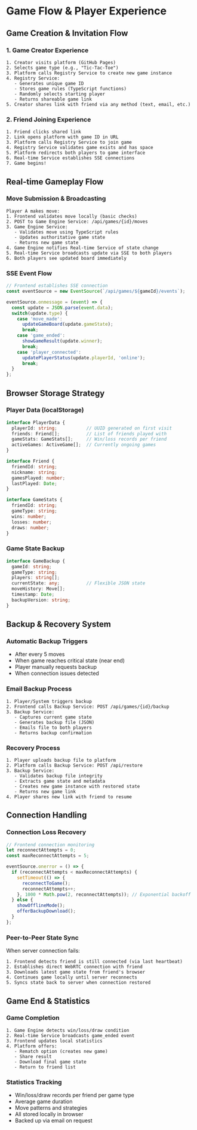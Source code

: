 # Game Flow & Player Experience

## Game Creation & Invitation Flow

### 1. Game Creator Experience
```
1. Creator visits platform (GitHub Pages)
2. Selects game type (e.g., "Tic-Tac-Toe")
3. Platform calls Registry Service to create new game instance
4. Registry Service:
   - Generates unique game ID
   - Stores game rules (TypeScript functions)
   - Randomly selects starting player
   - Returns shareable game link
5. Creator shares link with friend via any method (text, email, etc.)
```

### 2. Friend Joining Experience
```
1. Friend clicks shared link
2. Link opens platform with game ID in URL
3. Platform calls Registry Service to join game
4. Registry Service validates game exists and has space
5. Platform redirects both players to game interface
6. Real-time Service establishes SSE connections
7. Game begins!
```

## Real-time Gameplay Flow

### Move Submission & Broadcasting
```
Player A makes move:
1. Frontend validates move locally (basic checks)
2. POST to Game Engine Service: /api/games/{id}/moves
3. Game Engine Service:
   - Validates move using TypeScript rules
   - Updates authoritative game state
   - Returns new game state
4. Game Engine notifies Real-time Service of state change
5. Real-time Service broadcasts update via SSE to both players
6. Both players see updated board immediately
```

### SSE Event Flow
```typescript
// Frontend establishes SSE connection
const eventSource = new EventSource(`/api/games/${gameId}/events`);

eventSource.onmessage = (event) => {
  const update = JSON.parse(event.data);
  switch(update.type) {
    case 'move_made':
      updateGameBoard(update.gameState);
      break;
    case 'game_ended':
      showGameResult(update.winner);
      break;
    case 'player_connected':
      updatePlayerStatus(update.playerId, 'online');
      break;
  }
};
```

## Browser Storage Strategy

### Player Data (localStorage)
```typescript
interface PlayerData {
  playerId: string;           // UUID generated on first visit
  friends: Friend[];          // List of friends played with
  gameStats: GameStats[];     // Win/loss records per friend
  activeGames: ActiveGame[];  // Currently ongoing games
}

interface Friend {
  friendId: string;
  nickname: string;
  gamesPlayed: number;
  lastPlayed: Date;
}

interface GameStats {
  friendId: string;
  gameType: string;
  wins: number;
  losses: number;
  draws: number;
}
```

### Game State Backup
```typescript
interface GameBackup {
  gameId: string;
  gameType: string;
  players: string[];
  currentState: any;          // Flexible JSON state
  moveHistory: Move[];
  timestamp: Date;
  backupVersion: string;
}
```

## Backup & Recovery System

### Automatic Backup Triggers
- After every 5 moves
- When game reaches critical state (near end)
- Player manually requests backup
- When connection issues detected

### Email Backup Process
```
1. Player/System triggers backup
2. Frontend calls Backup Service: POST /api/games/{id}/backup
3. Backup Service:
   - Captures current game state
   - Generates backup file (JSON)
   - Emails file to both players
   - Returns backup confirmation
```

### Recovery Process
```
1. Player uploads backup file to platform
2. Platform calls Backup Service: POST /api/restore
3. Backup Service:
   - Validates backup file integrity
   - Extracts game state and metadata
   - Creates new game instance with restored state
   - Returns new game link
4. Player shares new link with friend to resume
```

## Connection Handling

### Connection Loss Recovery
```typescript
// Frontend connection monitoring
let reconnectAttempts = 0;
const maxReconnectAttempts = 5;

eventSource.onerror = () => {
  if (reconnectAttempts < maxReconnectAttempts) {
    setTimeout(() => {
      reconnectToGame();
      reconnectAttempts++;
    }, 1000 * Math.pow(2, reconnectAttempts)); // Exponential backoff
  } else {
    showOfflineMode();
    offerBackupDownload();
  }
};
```

### Peer-to-Peer State Sync
When server connection fails:
```
1. Frontend detects friend is still connected (via last heartbeat)
2. Establishes direct WebRTC connection with friend
3. Downloads latest game state from friend's browser
4. Continues game locally until server reconnects
5. Syncs state back to server when connection restored
```

## Game End & Statistics

### Game Completion
```
1. Game Engine detects win/loss/draw condition
2. Real-time Service broadcasts game_ended event
3. Frontend updates local statistics
4. Platform offers:
   - Rematch option (creates new game)
   - Share result
   - Download final game state
   - Return to friend list
```

### Statistics Tracking
- Win/loss/draw records per friend per game type
- Average game duration
- Move patterns and strategies
- All stored locally in browser
- Backed up via email on request